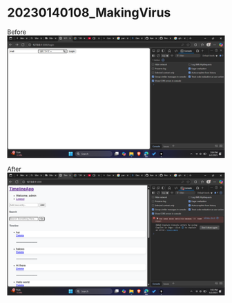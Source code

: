# 20230140108_MakingVirus

Before
![Before Image](img/before.png)

After
![After Image](img/after.png)